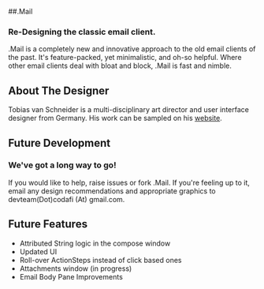 ##.Mail
### Re-Designing the classic email client.

.Mail is a completely new and innovative approach to the old email clients of the past.  It's feature-packed, yet minimalistic, and oh-so helpful.  Where other email clients deal with bloat and block, .Mail is fast and nimble.  

## About The Designer

Tobias van Schneider is a multi-disciplinary art director and user interface designer from Germany.  His work can be sampled on his [website](http://www.vanschneider.com/).

## Future Development
### We've got a long way to go!

If you would like to help, raise issues or fork .Mail.  If you're feeling up to it, email any design recommendations and appropriate graphics to devteam(Dot)codafi (At) gmail.com.

## Future Features 

* Attributed String logic in the compose window 
* Updated UI
* Roll-over ActionSteps instead of click based ones
* Attachments window (in progress)
* Email Body Pane Improvements